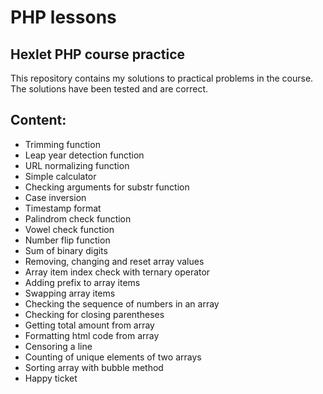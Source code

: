 # PHP lessons
## Hexlet PHP course practice
This repository contains my solutions to practical problems in the course. The solutions have been tested and are correct.

## Content:
- Trimming function
- Leap year detection function
- URL normalizing function
- Simple calculator
- Checking arguments for substr function
- Сase inversion
- Timestamp format
- Palindrom check function
- Vowel check function
- Number flip function
- Sum of binary digits
- Removing, changing and reset array values
- Array item index check with ternary operator
- Adding prefix to array items
- Swapping array items
- Checking the sequence of numbers in an array
- Сhecking for closing parentheses
- Getting total amount from array
- Formatting html code from array
- Censoring a line
- Counting of unique elements of two arrays
- Sorting array with bubble method
- Happy ticket
